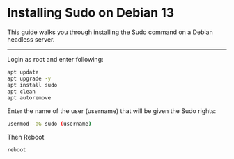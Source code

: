 # Installing Sudo on Debian 13

This guide walks you through installing the Sudo command on a Debian headless server.

---

Login as root and enter following:

```bash
apt update
apt upgrade -y
apt install sudo
apt clean
apt autoremove
```

Enter the name of the user (username) that will be given the Sudo rights:

```bash
usermod -aG sudo (username)
```

Then Reboot

```bash
reboot
```
